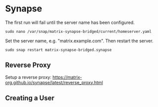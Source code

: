 # Synapse

The first run will fail until the server name has been configured.

```
sudo nano /var/snap/matrix-synapse-bridged/current/homeserver.yaml
```

Set the server name, e.g. "matrix.example.com". Then restart the server.

```
sudo snap restart matrix-synapse-bridged.synapse
```

## Reverse Proxy

Setup a reverse proxy: https://matrix-org.github.io/synapse/latest/reverse_proxy.html

## Creating a User



